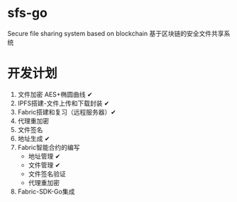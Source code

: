 # sfs-go
Secure file sharing system based on blockchain 基于区块链的安全文件共享系统

# 开发计划
1. 文件加密 AES+椭圆曲线  ✔
2. IPFS搭建-文件上传和下载封装 ✔
3. Fabric搭建和复习（远程服务器）✔
4. 代理重加密
5. 文件签名
6. 地址生成 ✔
7. Fabric智能合约的编写
    - 地址管理 ✔
    - 文件管理 ✔
    - 文件签名验证 
    - 代理重加密 
8. Fabric-SDK-Go集成